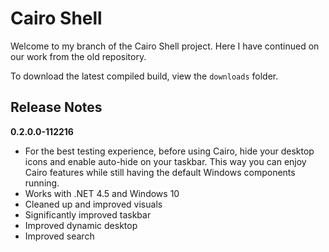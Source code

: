 Cairo Shell
===========
Welcome to my branch of the Cairo Shell project. Here I have continued on our work from the old repository.

To download the latest compiled build, view the `downloads` folder.

Release Notes
-------------
**0.2.0.0-112216**
* For the best testing experience, before using Cairo, hide your desktop icons and enable auto-hide on your taskbar. This way you can enjoy Cairo features while still having the default Windows components running.
* Works with .NET 4.5 and Windows 10
* Cleaned up and improved visuals
* Significantly improved taskbar
* Improved dynamic desktop
* Improved search
